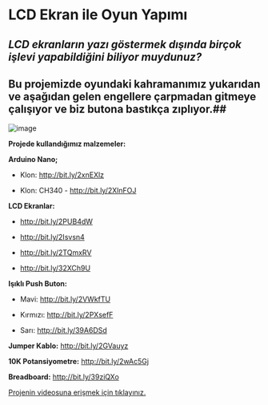 # LCD Ekran ile Oyun Yapımı #
## *LCD ekranların yazı göstermek dışında birçok işlevi yapabildiğini biliyor muydunuz?*
## Bu projemizde oyundaki kahramanımız yukarıdan ve aşağıdan gelen engellere çarpmadan gitmeye çalışıyor ve biz butona bastıkça zıplıyor.##

![image](https://user-images.githubusercontent.com/101178401/179976611-0dd04c7e-945c-40c9-8b2f-c768aec0f6d8.png)

**Projede kullandığımız malzemeler:**

**Arduino Nano;**

- Klon: http://bit.ly/2xnEXlz

- Klon: CH340 - http://bit.ly/2XlnFOJ

**LCD Ekranlar:**

- http://bit.ly/2PUB4dW

- http://bit.ly/2Isvsn4

- http://bit.ly/2TQmxRV

- http://bit.ly/32XCh9U

**Işıklı Push Buton:**

- Mavi: http://bit.ly/2VWkfTU

- Kırmızı: http://bit.ly/2PXsefF

- Sarı: http://bit.ly/39A6DSd

**Jumper Kablo:** http://bit.ly/2GVauyz

**10K Potansiyometre:** http://bit.ly/2wAc5Gj

**Breadboard:** http://bit.ly/39ziQXo

[Projenin videosuna erişmek için tıklayınız.](https://www.youtube.com/watch?v=bPsDvHaCfxo)


